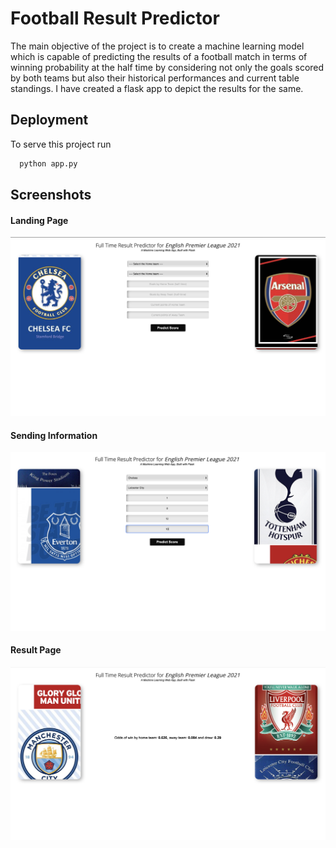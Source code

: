 
# Football Result Predictor

The main objective of the project is to create a machine learning model which is
capable of predicting the results of a football match in terms of winning
probability at the half time by considering not only the goals scored by both
teams but also their historical performances and current table standings. I have created a flask app to depict the results for the same.


## Deployment

To serve this project run

```bash
  python app.py 
```


## Screenshots
#### Landing Page
![App Screenshot](https://github.com/mrigankvashist/Football-Result-Prediction/blob/master/Screenshots/Landing%20Page.png?raw=true)

#### Sending Information
![App Screenshot](https://github.com/mrigankvashist/Football-Result-Prediction/blob/master/Screenshots/Sending%20Information.png?raw=true)

#### Result Page
![App Screenshot](https://github.com/mrigankvashist/Football-Result-Prediction/blob/master/Screenshots/Result%20Page.png?raw=true)



